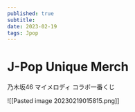 ```yaml
---
published: true
subtitle: 
date: 2023-02-19
tags: Jpop
---
```


#  J-Pop Unique Merch


乃木坂46 マイメロディ コラボ一番くじ

![[Pasted image 20230219015815.png]]


